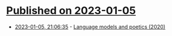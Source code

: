 # [Published on 2023-01-05](index.md)

* [2023-01-05, 21:06:35](https://news.ycombinator.com/item?id=34266577) - [Language models and poetics (2020)](https://posts.decontextualize.com/language-models-poetry/)
